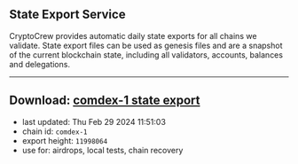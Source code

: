 ## State Export Service
CryptoCrew provides automatic daily state exports for all chains we validate. State export files can be used as genesis files and are a snapshot of the current blockchain state, including all validators, accounts, balances and delegations.

---
**Download: [comdex-1 state export](https://dl-eu2.ccvalidators.com/SERVICE/comdex/comdex-1_export_11998064.json)**
---

- last updated: Thu Feb 29 2024 11:51:03
- chain id: `comdex-1`
- export height: `11998064`
- use for: airdrops, local tests, chain recovery
